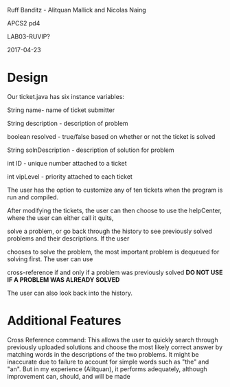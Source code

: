Ruff Banditz - Alitquan Mallick and Nicolas Naing

APCS2 pd4

LAB03-RUVIP?

2017-04-23

# Design

Our ticket.java has six instance variables:

String name- name of ticket submitter

String description - description of problem

boolean resolved - true/false based on whether or not the ticket is solved

String solnDescription - description of solution for problem

int ID - unique number attached to a ticket

int vipLevel - priority attached to each ticket

The user has the option to customize any of ten tickets when the program is run and compiled. 

After modifying the tickets, the user can then choose to use the helpCenter, where the user can either call it quits, 

solve a problem, or go back through the history to see previously solved problems and their descriptions. If the user

chooses to solve the problem, the most important problem is dequeued for solving first. The user can use

cross-reference if and only if a problem was previously solved <b> DO NOT USE IF A PROBLEM WAS ALREADY SOLVED </b> 

The user can also look back into the history. 

# Additional Features

Cross Reference command: This allows the user to quickly search through previously uploaded solutions and 
choose the most likely correct answer by matching words in the descriptions of the two problems. It might 
be inaccurate due to failure to account for simple words such as "the" and "an". But in my experience
(Alitquan), it performs adequately, although improvement can, should, and will be made
